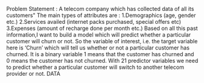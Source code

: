 Problem Statement :
A telecom company which has collected data of all its customers"
The main types of attributes are :
1.Demographics (age, gender etc.)
2.Services availed (internet packs purchased, special offers etc)
3.Expenses (amount of recharge done per month etc.)
Based on all this past information,I want to build a model which will predict whether a particular customer will churn or not.
So the variable of interest, i.e. the target variable here is ‘Churn’ which will tell us whether or not a particular customer has churned. It is a binary variable 1 means that the customer has churned and 0 means the customer has not churned.
With 21 predictor variables we need to predict whether a particular customer will switch to another telecom provider or not.
DATA
